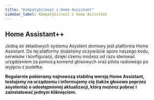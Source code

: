 ```yaml
---
title: "Kompatybilność z Home Assistant"
sidebar_label: Kompatybilność z Home Assistant
---
```


## Home Assistant++

Jedną ze składowych systemu Asystent domowy jest platforma Home Assistant.
Do tej platformy dodaliśmy oczywiście sporo naszego kodu, serwisów i konfiguracji, dzięki czemu możesz od razu sterować urządzeniem za pomocą komend głosowych oraz pilota radiowego po wyjęciu z pudełka.

**Regularnie pobieramy najnowszą stabilną wersję Home Assistant, testujemy na urządzeniu i informujemy cię (także głosowo poprzez asystenta) o udostępnionej aktualizacji, którą możesz pobrać i zainstalować jednym kliknięciem.**
